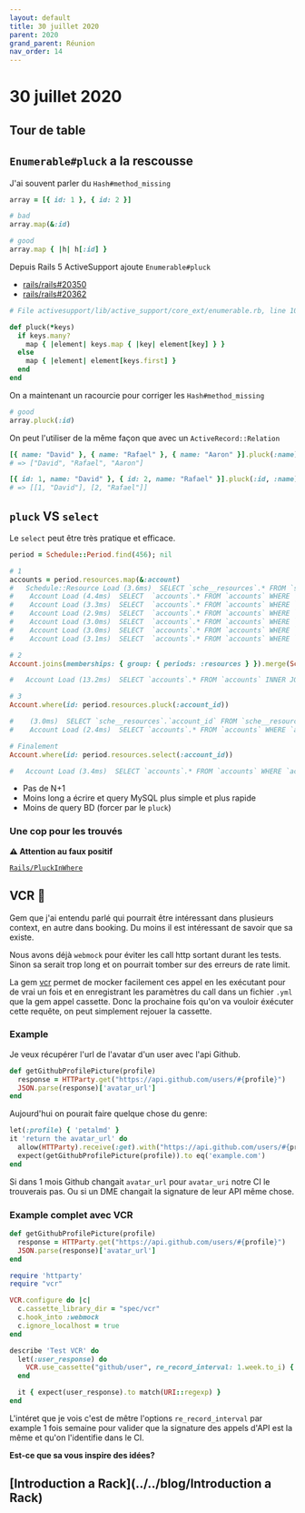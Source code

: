 ```yaml
---
layout: default
title: 30 juillet 2020
parent: 2020
grand_parent: Réunion
nav_order: 14
---
```


# 30 juillet 2020

## Tour de table

## `Enumerable#pluck` a la rescousse

J'ai souvent parler du `Hash#method_missing`

```ruby
array = [{ id: 1 }, { id: 2 }]

# bad
array.map(&:id)

# good
array.map { |h| h[:id] }
```

Depuis Rails 5 ActiveSupport ajoute `Enumerable#pluck`

* [rails/rails#20350](https://github.com/rails/rails/pull/20350)
* [rails/rails#20362](https://github.com/rails/rails/pull/20362)


```ruby
# File activesupport/lib/active_support/core_ext/enumerable.rb, line 107

def pluck(*keys)
  if keys.many?
    map { |element| keys.map { |key| element[key] } }
  else
    map { |element| element[keys.first] }
  end
end
```

On a maintenant un racourcie pour corriger les `Hash#method_missing`

```ruby
# good
array.pluck(:id)
```

On peut l'utiliser de la même façon que avec un `ActiveRecord::Relation`

```ruby
[{ name: "David" }, { name: "Rafael" }, { name: "Aaron" }].pluck(:name)
# => ["David", "Rafael", "Aaron"]

[{ id: 1, name: "David" }, { id: 2, name: "Rafael" }].pluck(:id, :name)
# => [[1, "David"], [2, "Rafael"]]
```

## `pluck` VS `select`

Le `select` peut être très pratique et efficace.

```ruby
period = Schedule::Period.find(456); nil

# 1
accounts = period.resources.map(&:account)
#   Schedule::Resource Load (3.6ms)  SELECT `sche__resources`.* FROM `sche__resources` WHERE `sche__resources`.`period_id` = 456 ORDER BY id ASC
#    Account Load (4.4ms)  SELECT  `accounts`.* FROM `accounts` WHERE `accounts`.`id` = 146 LIMIT 1
#    Account Load (3.3ms)  SELECT  `accounts`.* FROM `accounts` WHERE `accounts`.`id` = 149 LIMIT 1
#    Account Load (2.9ms)  SELECT  `accounts`.* FROM `accounts` WHERE `accounts`.`id` = 150 LIMIT 1
#    Account Load (3.0ms)  SELECT  `accounts`.* FROM `accounts` WHERE `accounts`.`id` = 145 LIMIT 1
#    Account Load (3.0ms)  SELECT  `accounts`.* FROM `accounts` WHERE `accounts`.`id` = 144 LIMIT 1
#    Account Load (3.1ms)  SELECT  `accounts`.* FROM `accounts` WHERE `accounts`.`id` = 148 LIMIT 1

# 2
Account.joins(memberships: { group: { periods: :resources } }).merge(Schedule::Resource.where(period_id: period.id))

#   Account Load (13.2ms)  SELECT `accounts`.* FROM `accounts` INNER JOIN `memberships` ON `memberships`.`account_id` = `accounts`.`id` INNER JOIN `groups` ON `groups`.`id` = `memberships`.`group_id` INNER JOIN `sche__periods` ON `sche__periods`.`group_id` = `groups`.`id` INNER JOIN `sche__resources` ON `sche__resources`.`period_id` = `sche__periods`.`id` WHERE `sche__resources`.`period_id` = 456

# 3
Account.where(id: period.resources.pluck(:account_id))

#    (3.0ms)  SELECT `sche__resources`.`account_id` FROM `sche__resources` WHERE `sche__resources`.`period_id` = 456 ORDER BY id ASC
#    Account Load (2.4ms)  SELECT `accounts`.* FROM `accounts` WHERE `accounts`.`id` IN (146, 149, 150, 145, 144, 148)

# Finalement
Account.where(id: period.resources.select(:account_id))

#   Account Load (3.4ms)  SELECT `accounts`.* FROM `accounts` WHERE `accounts`.`id` IN (SELECT `sche__resources`.`account_id` FROM `sche__resources` WHERE `sche__resources`.`period_id` = 456 ORDER BY id ASC)
```

* Pas de N+1
* Moins long a écrire et query MySQL plus simple et plus rapide
* Moins de query BD (forcer par le `pluck`)

### Une cop pour les trouvés

**⚠️ Attention au faux positif**

[`Rails/PluckInWhere`](https://github.com/rubocop-hq/rubocop-rails/issues/246)

## VCR 📼

Gem que j'ai entendu parlé qui pourrait être intéressant dans plusieurs context, en autre dans booking.
Du moins il est intéressant de savoir que sa existe.

Nous avons déjà `webmock` pour éviter les call http sortant durant les tests. Sinon sa
serait trop long et on pourrait tomber sur des erreurs de rate limit.

La gem [vcr](https://github.com/vcr/vcr) permet de mocker facilement ces appel
en les exécutant pour de vrai un fois et en enregistrant les paramètres du call dans un fichier 
 `.yml` que la gem appel cassette. Donc la prochaine fois qu'on va vouloir éxécuter cette requête,
 on peut simplement rejouer la cassette.

### Example

Je veux récupérer l'url de l'avatar d'un user avec l'api Github.

```ruby
def getGithubProfilePicture(profile)
  response = HTTParty.get("https://api.github.com/users/#{profile}")
  JSON.parse(response)['avatar_url']
end
```

Aujourd'hui on pourait faire quelque chose du genre:

```ruby
let(:profile) { 'petalmd' }
it 'return the avatar_url' do
  allow(HTTParty).receive(:get).with("https://api.github.com/users/#{profile}") { {'avatar_url' => 'example.com'}.to_json }
  expect(getGithubProfilePicture(profile)).to eq('example.com')
end
```

Si dans 1 mois Github changait `avatar_url` pour `avatar_uri` notre CI le trouverais pas.
Ou si un DME changait la signature de leur API même chose.

### Example complet avec VCR

```ruby
def getGithubProfilePicture(profile)
  response = HTTParty.get("https://api.github.com/users/#{profile}")
  JSON.parse(response)['avatar_url']
end

require 'httparty'
require "vcr"

VCR.configure do |c|
  c.cassette_library_dir = "spec/vcr"
  c.hook_into :webmock
  c.ignore_localhost = true
end

describe 'Test VCR' do
  let(:user_response) do
    VCR.use_cassette("github/user", re_record_interval: 1.week.to_i) { getGithubProfilePicture('petalmd') }
  end

  it { expect(user_response).to match(URI::regexp) }
end
```

L'intéret que je vois c'est de mêtre l'options `re_record_interval` par example 
1 fois semaine pour valider que la signature des appels d'API est la même et qu'on
l'identifie dans le CI.

**Est-ce que sa vous inspire des idées?**

## [Introduction a Rack](../../blog/Introduction a Rack)
